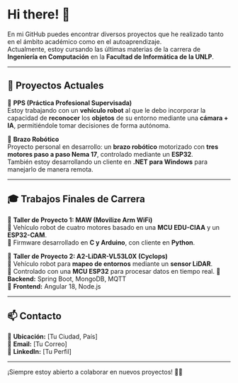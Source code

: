 # Hi there! 👋  

En mi GitHub puedes encontrar diversos proyectos que he realizado tanto en el ámbito académico como en el autoaprendizaje.  
Actualmente, estoy cursando las últimas materias de la carrera de **Ingeniería en Computación** en la **Facultad de Informática de la UNLP**.  

---

## 🚀 Proyectos Actuales  

🔹 **PPS (Práctica Profesional Supervisada)**  
Estoy trabajando con un **vehículo robot** al que le debo incorporar la capacidad de **reconocer** los **objetos** de su entorno mediante una **cámara + IA**, permitiéndole tomar decisiones de forma autónoma.  

🔹 **Brazo Robótico**  
Proyecto personal en desarrollo: un **brazo robótico** motorizado con **tres motores paso a paso Nema 17**, controlado mediante un **ESP32**.  
También estoy desarrollando un cliente en **.NET para Windows** para manejarlo de manera remota.  

---

## 🎓 Trabajos Finales de Carrera  

📌 **Taller de Proyecto 1: MAW (Movilize Arm WiFi)**  
🔹 Vehículo robot de cuatro motores basado en una **MCU EDU-CIAA** y un **ESP32-CAM**.  
🔹 Firmware desarrollado en **C y Arduino**, con cliente en **Python**.  

📌 **Taller de Proyecto 2: A2-LiDAR-VL53L0X (Cyclops)**  
🔹 Vehículo robot para **mapeo de entornos** mediante un **sensor LiDAR**.  
🔹 Controlado con una **MCU ESP32** para procesar datos en tiempo real. 
🔹 **Backend:** Spring Boot, MongoDB, MQTT  
🔹 **Frontend:** Angular 18, Node.js  


---

## 📫 Contacto  

📍 **Ubicación:** [Tu Ciudad, País]  
📧 **Email:** [Tu Correo]  
🔗 **LinkedIn:** [Tu Perfil]  

---

¡Siempre estoy abierto a colaborar en nuevos proyectos! 🚀✨  
